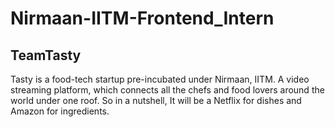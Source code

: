 # Nirmaan-IITM-Frontend_Intern

## TeamTasty
Tasty is a food-tech startup pre-incubated under Nirmaan, IITM. A video streaming platform, which connects all the chefs and food lovers around the world under one roof.
So in a nutshell, It will be a Netflix for dishes and Amazon for ingredients. 
